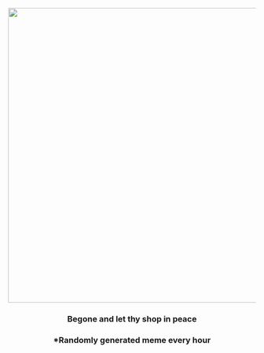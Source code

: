 <p align="center">
        <img src="https://i.redd.it/dln8gtjiko191.jpg" width="600" height="600">
        </p>
        <h3 align="center">Begone and let thy shop in peace</h3>
        <h3 align="center">*Randomly generated meme every hour</h3>
    